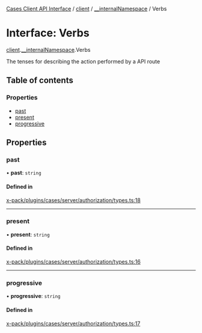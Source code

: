 [Cases Client API Interface](../README.md) / [client](../modules/client.md) / [\_\_internalNamespace](../modules/client.__internalNamespace.md) / Verbs

# Interface: Verbs

[client](../modules/client.md).[__internalNamespace](../modules/client.__internalNamespace.md).Verbs

The tenses for describing the action performed by a API route

## Table of contents

### Properties

- [past](client.__internalNamespace.Verbs.md#past)
- [present](client.__internalNamespace.Verbs.md#present)
- [progressive](client.__internalNamespace.Verbs.md#progressive)

## Properties

### past

• **past**: `string`

#### Defined in

[x-pack/plugins/cases/server/authorization/types.ts:18](https://github.com/elastic/kibana/blob/06b0f975f60/x-pack/plugins/cases/server/authorization/types.ts#L18)

___

### present

• **present**: `string`

#### Defined in

[x-pack/plugins/cases/server/authorization/types.ts:16](https://github.com/elastic/kibana/blob/06b0f975f60/x-pack/plugins/cases/server/authorization/types.ts#L16)

___

### progressive

• **progressive**: `string`

#### Defined in

[x-pack/plugins/cases/server/authorization/types.ts:17](https://github.com/elastic/kibana/blob/06b0f975f60/x-pack/plugins/cases/server/authorization/types.ts#L17)
